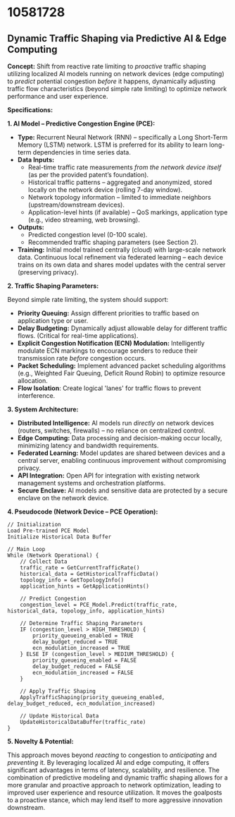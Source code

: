# 10581728

## Dynamic Traffic Shaping via Predictive AI & Edge Computing

**Concept:** Shift from reactive rate limiting to *proactive* traffic shaping utilizing localized AI models running on network devices (edge computing) to *predict* potential congestion *before* it happens, dynamically adjusting traffic flow characteristics (beyond simple rate limiting) to optimize network performance and user experience.

**Specifications:**

**1. AI Model – Predictive Congestion Engine (PCE):**

*   **Type:**  Recurrent Neural Network (RNN) – specifically a Long Short-Term Memory (LSTM) network.  LSTM is preferred for its ability to learn long-term dependencies in time series data.
*   **Data Inputs:**
    *   Real-time traffic rate measurements *from the network device itself* (as per the provided patent’s foundation).
    *   Historical traffic patterns – aggregated and anonymized, stored locally on the network device (rolling 7-day window).
    *   Network topology information – limited to immediate neighbors (upstream/downstream devices).
    *   Application-level hints (if available) – QoS markings, application type (e.g., video streaming, web browsing).
*   **Outputs:**
    *   Predicted congestion level (0-100 scale).
    *   Recommended traffic shaping parameters (see Section 2).
*   **Training:** Initial model trained centrally (cloud) with large-scale network data. Continuous local refinement via federated learning – each device trains on its own data and shares model updates with the central server (preserving privacy).

**2. Traffic Shaping Parameters:**

Beyond simple rate limiting, the system should support:

*   **Priority Queuing:** Assign different priorities to traffic based on application type or user.
*   **Delay Budgeting:**  Dynamically adjust allowable delay for different traffic flows. (Critical for real-time applications).
*   **Explicit Congestion Notification (ECN) Modulation:**  Intelligently modulate ECN markings to encourage senders to reduce their transmission rate *before* congestion occurs.
*   **Packet Scheduling:** Implement advanced packet scheduling algorithms (e.g., Weighted Fair Queuing, Deficit Round Robin) to optimize resource allocation.
*    **Flow Isolation**:  Create logical 'lanes' for traffic flows to prevent interference.

**3. System Architecture:**

*   **Distributed Intelligence:** AI models run *directly on* network devices (routers, switches, firewalls) – no reliance on centralized control.
*   **Edge Computing:** Data processing and decision-making occur locally, minimizing latency and bandwidth requirements.
*   **Federated Learning:**  Model updates are shared between devices and a central server, enabling continuous improvement without compromising privacy.
*   **API Integration:**  Open API for integration with existing network management systems and orchestration platforms.
*   **Secure Enclave:**  AI models and sensitive data are protected by a secure enclave on the network device.

**4. Pseudocode (Network Device – PCE Operation):**

```
// Initialization
Load Pre-trained PCE Model
Initialize Historical Data Buffer

// Main Loop
While (Network Operational) {
    // Collect Data
    traffic_rate = GetCurrentTrafficRate()
    historical_data = GetHistoricalTrafficData()
    topology_info = GetTopologyInfo()
    application_hints = GetApplicationHints()

    // Predict Congestion
    congestion_level = PCE_Model.Predict(traffic_rate, historical_data, topology_info, application_hints)

    // Determine Traffic Shaping Parameters
    IF (congestion_level > HIGH_THRESHOLD) {
        priority_queueing_enabled = TRUE
        delay_budget_reduced = TRUE
        ecn_modulation_increased = TRUE
    } ELSE IF (congestion_level > MEDIUM_THRESHOLD) {
        priority_queueing_enabled = FALSE
        delay_budget_reduced = FALSE
        ecn_modulation_increased = FALSE
    }

    // Apply Traffic Shaping
    ApplyTrafficShaping(priority_queueing_enabled, delay_budget_reduced, ecn_modulation_increased)

    // Update Historical Data
    UpdateHistoricalDataBuffer(traffic_rate)
}
```

**5. Novelty & Potential:**

This approach moves beyond *reacting* to congestion to *anticipating* and *preventing* it.  By leveraging localized AI and edge computing, it offers significant advantages in terms of latency, scalability, and resilience. The combination of predictive modeling and dynamic traffic shaping allows for a more granular and proactive approach to network optimization, leading to improved user experience and resource utilization.  It moves the goalposts to a proactive stance, which may lend itself to more aggressive innovation downstream.